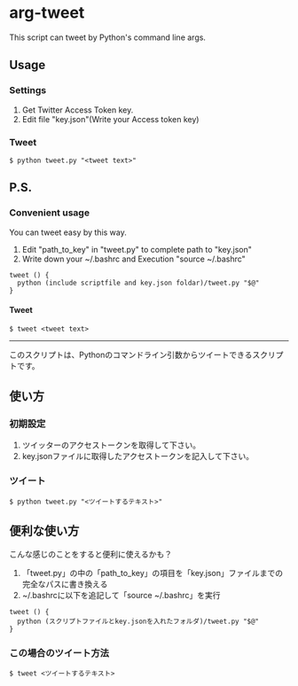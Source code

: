 # arg-tweet

 This script can tweet by Python's command line args.

## Usage

### Settings
1. Get Twitter Access Token key.
2. Edit file "key.json"(Write your Access token key)

### Tweet
```
$ python tweet.py "<tweet text>"
```

## P.S.
### Convenient usage
 You can tweet easy by this way.
 
1. Edit "path_to_key" in "tweet.py" to complete path to "key.json"
2. Write down your ~/.bashrc and Execution "source ~/.bashrc"
```
tweet () {
  python (include scriptfile and key.json foldar)/tweet.py "$@"
}
```

#### Tweet
```
$ tweet <tweet text>
```

---

このスクリプトは、Pythonのコマンドライン引数からツイートできるスクリプトです。

## 使い方

### 初期設定
1. ツイッターのアクセストークンを取得して下さい。
2. key.jsonファイルに取得したアクセストークンを記入して下さい。

### ツイート
```
$ python tweet.py "<ツイートするテキスト>"
```

## 便利な使い方
こんな感じのことをすると便利に使えるかも？
1. 「tweet.py」の中の「path_to_key」の項目を「key.json」ファイルまでの完全なパスに書き換える
2. ~/.bashrcに以下を追記して「source ~/.bashrc」を実行
```
tweet () {
  python (スクリプトファイルとkey.jsonを入れたフォルダ)/tweet.py "$@"
}
```

### この場合のツイート方法
```
$ tweet <ツイートするテキスト>
```
